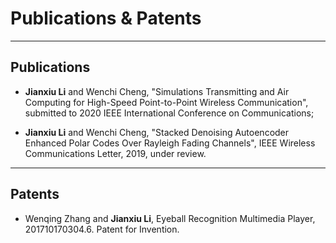 ---
---

# Publications & Patents

***

## Publications

* **Jianxiu Li** and Wenchi Cheng, "Simulations Transmitting and Air Computing for High-Speed Point-to-Point Wireless Communication", submitted to 2020 IEEE International Conference on Communications;

* **Jianxiu Li** and Wenchi Cheng, "Stacked Denoising Autoencoder Enhanced Polar Codes Over Rayleigh Fading Channels", IEEE Wireless Communications Letter, 2019, under review.

***

## Patents

* Wenqing Zhang and **Jianxiu Li**, Eyeball Recognition Multimedia Player, 201710170304.6. Patent for Invention.
